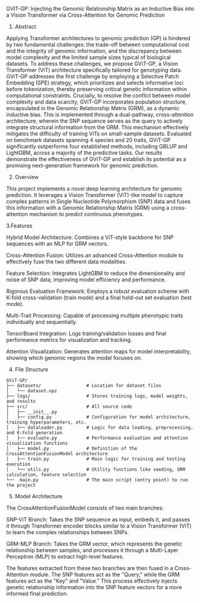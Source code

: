 GVIT-GP: Injecting the Genomic Relationship Matrix as an Inductive Bias into a Vision Transformer via Cross-Attention for Genomic Prediction

1. Abstract

Applying Transformer architectures to genomic prediction (GP) is hindered by two fundamental challenges: the trade-off between computational cost and the integrity of genomic information, and the discrepancy between model complexity and the limited sample sizes typical of biological datasets. To address these challenges, we propose GViT-GP, a Vision Transformer (ViT) architecture specifically tailored for genotyping data. GViT-GP addresses the first challenge by employing a Selective Patch Embedding (SPE) strategy, which prioritizes and selects informative loci before tokenization, thereby preserving critical genetic information within computational constraints. Crucially, to resolve the conflict between model complexity and data scarcity, GViT-GP incorporates population structure, encapsulated in the Genomic Relationship Matrix (GRM), as a dynamic inductive bias. This is implemented through a dual-pathway, cross-attention architecture, wherein the SNP sequence serves as the query to actively integrate structural information from the GRM. This mechanism effectively mitigates the difficulty of training ViTs on small-sample datasets. Evaluated on benchmark datasets spanning 4 species and 20 traits, GViT-GP significantly outperforms four established methods, including GBLUP and LightGBM, across a majority of the predictive tasks. Our results demonstrate the effectiveness of GViT-GP and establish its potential as a promising next-generation framework for genomic prediction.

2. Overview

This project implements a novel deep learning architecture for genomic prediction. It leverages a Vision Transformer (ViT)-like model to capture complex patterns in Single Nucleotide Polymorphism (SNP) data and fuses this information with a Genomic Relationship Matrix (GRM) using a cross-attention mechanism to predict continuous phenotypes.

3.Features

Hybrid Model Architecture: Combines a ViT-style backbone for SNP sequences with an MLP for GRM vectors.

Cross-Attention Fusion: Utilizes an advanced Cross-Attention module to effectively fuse the two different data modalities.

Feature Selection: Integrates LightGBM to reduce the dimensionality and noise of SNP data, improving model efficiency and performance.

Rigorous Evaluation Framework: Employs a robust evaluation scheme with K-fold cross-validation (train mode) and a final hold-out set evaluation (test mode).

Multi-Trait Processing: Capable of processing multiple phenotypic traits individually and sequentially.

TensorBoard Integration: Logs training/validation losses and final performance metrics for visualization and tracking.

Attention Visualization: Generates attention maps for model interpretability, showing which genomic regions the model focuses on.

4. File Structure

```
GViT-GP/
├── datasets/                 # Location for dataset files
│   └── dataset.npz
├── logs/                     # Stores training logs, model weights, and results
├── src/                      # All source code
│   ├── __init__.py
│   ├── config.py             # Configuration for model architecture, training hyperparameters, etc.
│   ├── dataloader.py         # Logic for data loading, preprocessing, and K-Fold generation
│   ├── evaluate.py           # Performance evaluation and attention visualization functions
│   ├── model.py              # Definition of the CrossAttentionFusionModel architecture
│   ├── train.py              # Main logic for training and testing execution
│   └── utils.py              # Utility functions like seeding, GRM calculation, feature selection
└──  main.py                  # The main script (entry point) to run the project
```
5. Model Architecture

The CrossAttentionFusionModel consists of two main branches:

SNP-ViT Branch: Takes the SNP sequence as input, embeds it, and passes it through Transformer encoder blocks similar to a Vision Transformer (ViT) to learn the complex relationships between SNPs.

GRM-MLP Branch: Takes the GRM vector, which represents the genetic relationship between samples, and processes it through a Multi-Layer Perceptron (MLP) to extract high-level features.

The features extracted from these two branches are then fused in a Cross-Attention module. The SNP features act as the "Query," while the GRM features act as the "Key" and "Value." This process effectively injects genetic relationship information into the SNP feature vectors for a more informed final prediction.